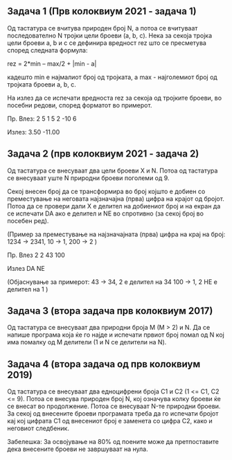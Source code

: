 ## Задача 1 (Прв колоквиум 2021 - задача 1)

Од тастатура се вчитува природен број N, а потоа се вчитуваат последователно N тројки цели броеви (a, b, c). Нека за секоја тројка цели броеви a, b и c се дефинира вредност rez што се пресметува според следната формула:

rez = 2*min – max/2 + |min - a|

кадешто min е најмалиот број од тројката, а max - најголемиот број од тројката броеви a, b, c.

На излез да се испечати вредноста rez за секоја од тројките броеви, во посебни редови, според форматот во примерот.

Пр.
Влез:
2
5 1 5
2 -10 6

Излез:
3.50
-11.00

## Задача 2 (прв колоквиум 2021 - задача 2)

Од тастатура се внесуваат два цели броеви X и N. Пoтоа од тастатура се внесуваат уште N природни броеви поголеми од 9.

Секој внесен број да се трансформира во број којшто е добиен со преместување на неговата најзначајна (прва) цифра на крајот од бројот. Потоа да се провери дали Х е делител на добиениот број и на екран да се испечати DA ако е делител и NE во спротивно (за секој број во посебен ред).

(Пример за преместување на најзначајната (прва) цифра на крај на број: 1234 -> 2341, 10 -> 1, 200 -> 2 )

Пр.
Влез
2 2
43
100

Излез
DA
NE

(Објаснување за примерот:
43 -> 34, 2 e делител на 34
100 -> 1, 2 НЕ е делител на 1 )

## Задача 3 (втора задача прв колоквиум 2017)

Од тастатура се внесуваат два природни броја M (M > 2) и N. Да се напише програма која ќе го најде и испечати првиот број помал од N кој има помалку од M делители (1 и N се делители на N).

## Задача 4 (втора задача од прв колоквиум 2019)

Од тастатура се внесуваат два едноцифрени броја C1 и C2 (1 <= C1, C2 <= 9). Потоа се внесува природен број N, кој означува колку броеви ќе се внесат во продолжение. Потоа се внесуваат N-те природни броеви. За секој од внесените броеви програмата треба да го испечати бројот кај кој цифрата C1 од внесениот број е заменетa со цифра C2, како и неговиот следбеник.

Забелешка: За освојување на 80% од поените може да претпоставите дека внесените броеви не завршуваат на нула.